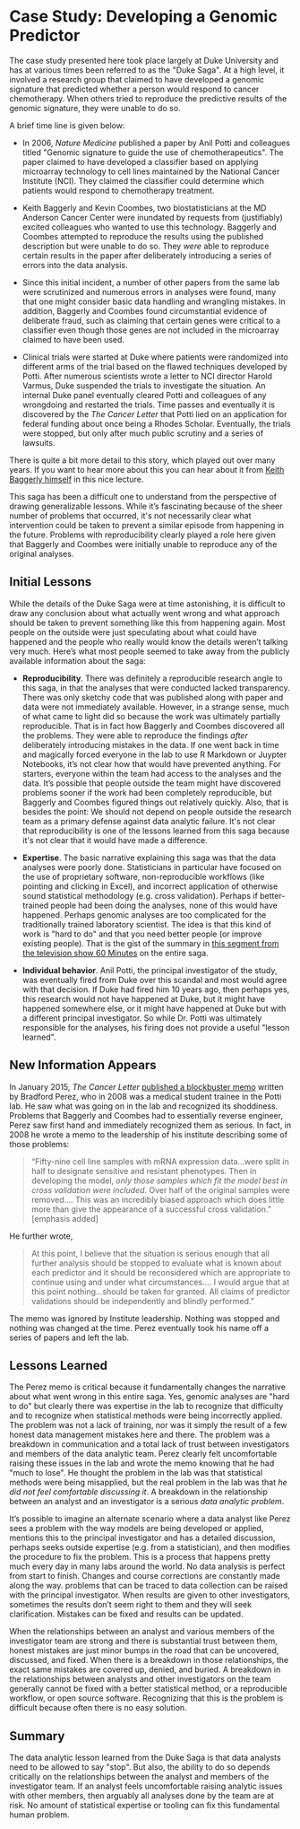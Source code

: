 # Case Study: Developing a Genomic Predictor


The case study presented here took place largely at Duke University and has at various times been referred to as the "Duke Saga". At a high level, it involved a research group that claimed to have developed a genomic signature that predicted whether a person would respond to cancer chemotherapy. When others tried to reproduce the predictive results of the genomic signature, they were unable to do so.

A brief time line is given below:

* In 2006, *Nature Medicine* published a paper by Anil Potti and colleagues titled "Genomic signature to guide the use of chemotherapeutics". The paper claimed to have developed a classifier based on applying microarray technology to cell lines maintained by the National Cancer Institute (NCI). They claimed the classifier could determine which patients would respond to chemotherapy treatment.

* Keith Baggerly and Kevin Coombes, two biostatisticians at the MD Anderson Cancer Center were inundated by requests from (justifiably) excited colleagues who wanted to use this technology. Baggerly and Coombes attempted to reproduce the results using the published description but were unable to do so. They *were* able to reproduce certain results in the paper after deliberately introducing a series of errors into the data analysis.

* Since this initial incident, a number of other papers from the same lab were scrutinized and numerous errors in analyses were found, many that one might consider basic data handling and wrangling mistakes. In addition, Baggerly and Coombes found circumstantial evidence of deliberate fraud, such as claiming that certain genes were critical to a classifier even though those genes are not included in the microarray claimed to have been used.

* Clinical trials were started at Duke where patients were randomized into different arms of the trial based on the flawed techniques developed by Potti. After numerous scientists wrote a letter to NCI director Harold Varmus, Duke suspended the trials to investigate the situation. An internal Duke panel eventually cleared Potti and colleagues of any wrongdoing and restarted the trials. Time passes and eventually it is discovered by the *The Cancer Letter* that Potti lied on an application for federal funding about once being a Rhodes Scholar. Eventually, the trials were stopped, but only after much public scrutiny and a series of lawsuits. 

There is quite a bit more detail to this story, which played out over many years. If you want to hear more about this you can hear about it from [Keith Baggerly himself](https://youtu.be/7gYIs7uYbMo) in this nice lecture. 

This saga has been a difficult one to understand from the perspective of drawing generalizable lessons. While it’s fascinating because of the sheer number of problems that occurred, it's not necessarily clear what intervention could be taken to prevent a similar episode from happening in the future. Problems with reproducibility clearly played a role here given that Baggerly and Coombes were initially unable to reproduce any of the original analyses. 


## Initial Lessons


While the details of the Duke Saga were at time astonishing, it is difficult to draw any conclusion about what actually went wrong and what approach should be taken to prevent something like this from happening again. Most people on the outside were just speculating about what could have happened and the people who really would know the details weren’t talking very much. Here’s what most people seemed to take away from the publicly available information about the saga:

* **Reproducibility**. There was definitely a reproducible research angle to this saga, in that the analyses that were conducted lacked transparency. There was only sketchy code that was published along with paper and data were not immediately available. However, in a strange sense, much of what came to light did so because the work was ultimately partially reproducible. That is in fact how Baggerly and Coombes discovered all the problems. They were able to reproduce the findings *after* deliberately introducing mistakes in the data. If one went back in time and magically forced everyone in the lab to use R Markdown or Juypter Notebooks, it’s not clear how that would have prevented anything. For starters, everyone within the team had access to the analyses and the data. It’s possible that people outside the team might have discovered problems sooner if the work had been completely reproducible, but Baggerly and Coombes figured things out relatively quickly. Also, that is besides the point: We should not depend on people outside the research team as a primary defense against data analytic failure. It's not clear that reproducibility is one of the lessons learned from this saga because it's not clear that it would have made a difference.

* **Expertise**. The basic narrative explaining this saga was that the data analyses were poorly done. Statisticians in particular have focused on the use of proprietary software, non-reproducible workflows (like pointing and clicking in Excel), and incorrect application of otherwise sound statistical methodology (e.g. cross validation). Perhaps if better-trained people had been doing the analyses, none of this would have happened. Perhaps genomic analyses are too complicated for the traditionally trained laboratory scientist. The idea is that this kind of work is "hard to do" and that you need better people (or improve existing people). That is the gist of the summary in [this segment from the television show 60 Minutes](https://youtu.be/66dPIFMJ_-A) on the entire saga.

* **Individual behavior**. Anil Potti, the principal investigator of the study, was eventually fired from Duke over this scandal and most would agree with that decision. If Duke had fired him 10 years ago, then perhaps yes, this research would not have happened at Duke, but it might have happened somewhere else, or it might have happened at Duke but with a different principal investigator. So while Dr. Potti was ultimately responsible for the analyses, his firing does not provide a useful "lesson learned". 

## New Information Appears

In January 2015, *The Cancer Letter* [published a blockbuster memo](https://cancerletter.com/articles/20150109_1/) written by Bradford Perez, who in 2008 was a medical student trainee in the Potti lab. He saw what was going on in the lab and recognized its shoddiness. Problems that Baggerly and Coombes had to essentially reverse engineer, Perez saw first hand and immediately recognized them as serious. In fact, in 2008 he wrote a memo to the leadership of his institute describing some of those problems:

> “Fifty-nine cell line samples with mRNA expression data…were split in half to designate sensitive and resistant phenotypes. Then in developing the model, *only those samples which fit the model best in cross validation were included*. Over half of the original samples were removed…. This was an incredibly biased approach which does little more than give the appearance of a successful cross validation.” [emphasis added] 

He further wrote,

> At this point, I believe that the situation is serious enough that all further analysis should be stopped to evaluate what is known about each predictor and it should be reconsidered which are appropriate to continue using and under what circumstances…. I would argue that at this point nothing…should be taken for granted. All claims of predictor validations should be independently and blindly performed.”

The memo was ignored by Institute leadership. Nothing was stopped and nothing was changed at the time. Perez eventually took his name off a series of papers and left the lab.


## Lessons Learned

The Perez memo is critical because it fundamentally changes the narrative about what went wrong in this entire saga. Yes, genomic analyses are "hard to do" but clearly there was expertise in the lab to recognize that difficulty and to recognize when statistical methods were being incorrectly applied. The problem was not a lack of training, nor was it simply the result of a few honest data management mistakes here and there. The problem was a breakdown in communication and a total lack of trust between investigators and members of the data analytic team. Perez clearly felt uncomfortable raising these issues in the lab and wrote the memo knowing that he had "much to lose". He thought the problem in the lab was that statistical methods were being misapplied, but the real problem in the lab was that *he did not feel comfortable discussing it*. A breakdown in the relationship between an analyst and an investigator is a serious *data analytic problem*.

It’s possible to imagine an alternate scenario where a data analyst like Perez sees a problem with the way models are being developed or applied, mentions this to the principal investigator and has a detailed discussion, perhaps seeks outside expertise (e.g. from a statistician), and then modifies the procedure to fix the problem. This is a process that happens pretty much every day in many labs around the world. No data analysis is perfect from start to finish. Changes and course corrections are constantly made along the way. problems that can be traced to data collection can be raised with the principal investigator. When results are given to other investigators, sometimes the results don’t seem right to them and they will seek clarification. Mistakes can be fixed and results can be updated. 

When the relationships between an analyst and various members of the investigator team are strong and there is substantial trust between them, honest mistakes are just minor bumps in the road that can be uncovered, discussed, and fixed. When there is a breakdown in those relationships, the exact same mistakes are covered up, denied, and buried. A breakdown in the relationships between analysts and other investigators on the team generally cannot be fixed with a better statistical method, or a reproducible workflow, or open source software. Recognizing that this is the problem is difficult because often there is no easy solution. 

## Summary 

The data analytic lesson learned from the Duke Saga is that data analysts need to be allowed to say "stop". But also, the ability to do so depends critically on the relationships between the analyst and members of the investigator team. If an analyst feels uncomfortable raising analytic issues with other members, then arguably all analyses done by the team are at risk. No amount of statistical expertise or tooling can fix this fundamental human problem.
